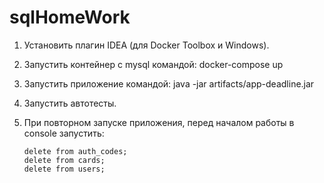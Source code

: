 # sqlHomeWork
1. Установить плагин IDEA (для Docker Toolbox и Windows).
2. Запустить контейнер с mysql командой: docker-compose up
3. Запустить приложение командой: java -jar artifacts/app-deadline.jar
4. Запустить автотесты.
5. При повторном запуске приложения, перед началом работы в console запустить: 

   ``` 
   delete from auth_codes;
   delete from cards;
   delete from users; 
